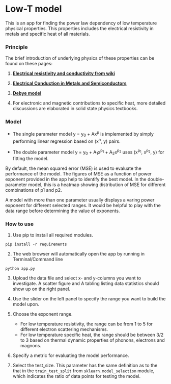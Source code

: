 # Low-T model

This is an app for finding the power law dependency of low temperature physical properties. This properties includes the electrical resistivity in metals and specific heat of all materials.

### Principle

The brief introduction of underlying physics of these properties can be found on these pages:

1. **[Electrical resistivity and conductivity from wiki](https://en.wikipedia.org/wiki/Electrical_resistivity_and_conductivity)**

2. **[Electrical Conduction in Metals and Semiconductors](https://link.springer.com/chapter/10.1007/978-3-319-48933-9_2)**

3. **[Debye model](https://en.wikipedia.org/wiki/Debye_model)**

4. For electronic and magnetic contributions to specific heat, more detailed discussions are elaborated in solid state physics textbooks.

### Model

* The single parameter model y = y<sub>0</sub> + Ax<sup>p</sup> is implemented by simply performing linear regression based on (x<sup>n</sup>, y) pairs. 

* The double parameter model y = y<sub>0</sub> + A<sub>1</sub>x<sup>p<sub>1</sub></sup> + A<sub>2</sub>x<sup>p<sub>2</sub></sup> uses (x<sup>p<sub>1</sub></sup>, x<sup>p<sub>2</sub></sup>, y) for fitting the model.

By default, the mean squared error (MSE) is used to evaluate the performance of the model. The figures of MSE as a function of power exponent provided in the app help to identify the best model. In the double-parameter model, this is a heatmap showing distribution of MSE for different combinations of p1 and p2.

A model with more than one parameter usually displays a varing power exponent for different selected ranges. It would be helpful to play with the data range before determining the value of exponents.


### How to use

1. Use pip to install all required modules.

`pip install -r requirements`

2. The web browser will automatically open the app by running in Terminal/Command line

`python app.py`

3. Upload the data file and select x- and y-columns you want to investigate. A scatter figure and A tabling listing data statistics should show up on the right panel.

4. Use the slider on the left panel to specify the range you want to build the model upon.

5. Choose the exponent range. 
    - For low temperature resistivity, the range can be from 1 to 5 for different electron scattering mechanisms. 
    - For low temperature specific heat, the range should be between 3/2 to 3 based on thermal dynamic properties of phonons, electrons and magnons.

6. Specify a metric for evaluating the model performance.

7. Select the test_size. This parameter has the same definition as to the that in the `train_test_split` from `sklearn.model_selection` module, which indicates the ratio of data points for testing the model.
